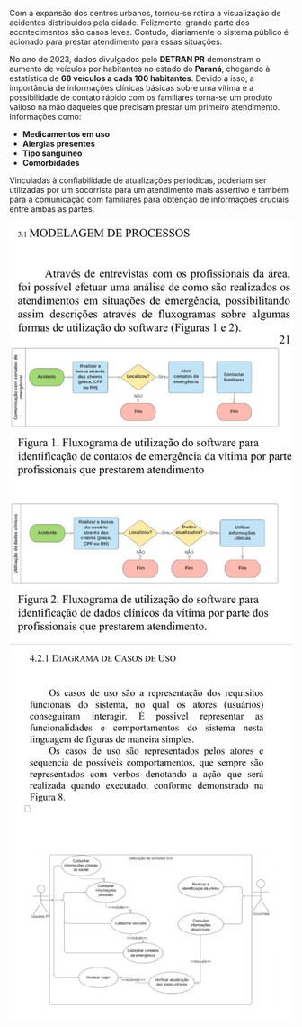 Com a expansão dos centros urbanos, tornou-se rotina a visualização de acidentes distribuídos pela cidade. Felizmente, grande parte dos acontecimentos são casos leves. Contudo, diariamente o sistema público é acionado para prestar atendimento para essas situações.

No ano de 2023, dados divulgados pelo **DETRAN PR** demonstram o aumento de veículos por habitantes no estado do **Paraná**, chegando à estatística de **68 veículos a cada 100 habitantes**. Devido a isso, a importância de informações clínicas básicas sobre uma vítima e a possibilidade de contato rápido com os familiares torna-se um produto valioso na mão daqueles que precisam prestar um primeiro atendimento. Informações como:

- **Medicamentos em uso**
- **Alergias presentes**
- **Tipo sanguíneo**
- **Comorbidades**

Vinculadas à confiabilidade de atualizações periódicas, poderiam ser utilizadas por um socorrista para um atendimento mais assertivo e também para a comunicação com familiares para obtenção de informações cruciais entre ambas as partes.

![imagem1](https://github.com/KelenX/Emergency---Connect/blob/main/images/image1.jpg)
![imagem2](https://github.com/KelenX/Emergency---Connect/blob/main/images/image2.jpg)
